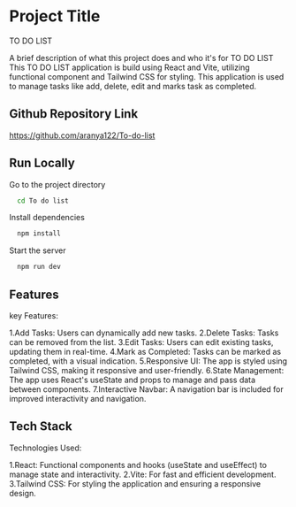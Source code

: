# Project Title

TO DO LIST

A brief description of what this project does and who it's for TO DO LIST This TO DO LIST application is build using React and Vite, utilizing functional component and Tailwind CSS for styling. This application is used to manage tasks like add, delete, edit and marks task as completed.




## Github Repository Link
https://github.com/aranya122/To-do-list
## Run Locally


Go to the project directory

```bash
  cd To do list
```

Install dependencies

```bash
  npm install
```

Start the server

```bash
  npm run dev
```


## Features

 key Features:

1.Add Tasks: Users can dynamically add new tasks.
2.Delete Tasks: Tasks can be removed from the list.
3.Edit Tasks: Users can edit existing tasks, updating them in real-time.
4.Mark as Completed: Tasks can be marked as completed, with a visual indication.
5.Responsive UI: The app is styled using Tailwind CSS, making it responsive and user-friendly.
6.State Management: The app uses React's useState and props to manage and pass data between components.
7.Interactive Navbar: A navigation bar is included for improved interactivity and navigation.


## Tech Stack

Technologies Used:

1.React: Functional components and hooks (useState and useEffect) to manage state and interactivity.
2.Vite: For fast and efficient development.
3.Tailwind CSS: For styling the application and ensuring a responsive design.
